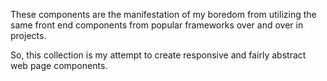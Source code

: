 These components are the manifestation of my boredom from utilizing the same front end components from popular frameworks over and over in projects.

So, this collection is my attempt to create responsive and fairly abstract web page components.

